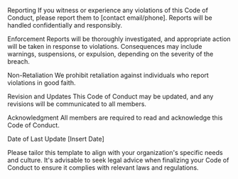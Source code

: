 Reporting
If you witness or experience any violations of this Code of Conduct, please report them to [contact email/phone]. Reports will be handled confidentially and responsibly.

Enforcement
Reports will be thoroughly investigated, and appropriate action will be taken in response to violations. Consequences may include warnings, suspensions, or expulsion, depending on the severity of the breach.

Non-Retaliation
We prohibit retaliation against individuals who report violations in good faith.

Revision and Updates
This Code of Conduct may be updated, and any revisions will be communicated to all members.

Acknowledgment
All members are required to read and acknowledge this Code of Conduct.

Date of Last Update
[Insert Date]

Please tailor this template to align with your organization's specific needs and culture. It's advisable to seek legal advice when finalizing your Code of Conduct to ensure it complies with relevant laws and regulations.